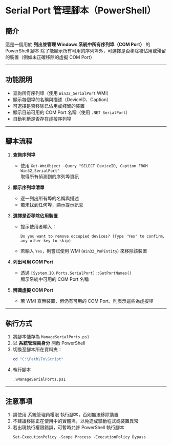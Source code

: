 # Serial Port 管理腳本（PowerShell）

## 簡介
這是一個用於 **列出並管理 Windows 系統中所有序列埠（COM Port）** 的 PowerShell 腳本
除了能顯示所有可用的序列埠外，可選擇是否移除被佔用或殘留的裝置（例如未正確移除的虛擬 COM Port）

---

## 功能說明
- 查詢所有序列埠（使用 `Win32_SerialPort` WMI）
- 顯示每個埠的名稱與描述（DeviceID、Caption）
- 可選擇是否移除已佔用或殘留的裝置
- 顯示目前可用的 COM Port 名稱（使用 `.NET SerialPort`）
- 自動判斷是否存在虛擬序列埠

---

## 腳本流程

1. **查詢序列埠**
   - 使用 `Get-WmiObject -Query "SELECT DeviceID, Caption FROM Win32_SerialPort"`  
     取得所有偵測到的序列埠資訊

2. **顯示序列埠清單**
   - 逐一列出所有埠的名稱與描述
   - 若未找到任何埠，顯示提示訊息

3. **選擇是否移除佔用裝置**
   - 提示使用者輸入：
     ```
     Do you want to remove occupied devices? (Type 'Yes' to confirm, any other key to skip)
     ```
   - 若輸入 `Yes`，則嘗試使用 WMI (`Win32_PnPEntity`) 來移除該裝置

4. **列出可用 COM Port**
   - 透過 `[System.IO.Ports.SerialPort]::GetPortNames()`  
     顯示系統中可用的 COM Port 名稱

5. **辨識虛擬 COM Port**
   - 若 WMI 查無裝置，但仍有可用的 COM Port，則表示這些為虛擬埠

---

## 執行方式

1. 將腳本儲存為 `ManageSerialPorts.ps1`
2. 以 **系統管理員身分** 開啟 PowerShell
3. 切換至腳本所在資料夾：
   ```powershell
   cd "C:\Path\To\Script"
4. 執行腳本
   ```
   .\ManageSerialPorts.ps1
   ```
---

## 注意事項

1. 請使用 系統管理員權限 執行腳本，否則無法移除裝置
2. 不建議移除正在使用中的實體埠，以免造成驅動程式或裝置異常
3. 若出現執行權限錯誤，可暫時允許 PowerShell 執行腳本
   ```
   Set-ExecutionPolicy -Scope Process -ExecutionPolicy Bypass
   ```

